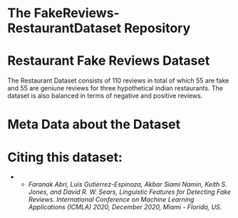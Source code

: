 # The FakeReviews-RestaurantDataset Repository
# Restaurant Fake Reviews Dataset
The Restaurant Dataset consists of 110 reviews in total of which 55 are fake and 55 are geniune reviews for three hypothetical indian restaurants. The dataset is also balanced in terms of negative and positive reviews. 

# Meta Data about the Dataset


# Citing this dataset:

* * *Faranak Abri, Luis Gutierrez-Espinoza, Akbar Siami Namin, Keith S. Jones, and David R. W. Sears, Linguistic Features for Detecting Fake Reviews. International Conference on Machine Learning Applications (ICMLA) 2020, December 2020, Miami - Florida, US.*
